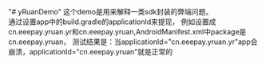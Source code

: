 "# yRuanDemo" 
这个demo是用来解释一类sdk封装的弊端问题。<br>
通过设置app中的build.gradle的applicationId来提现，
例如设置成cn.eeepay.yruan.yr和cn.eeepay.yruan,AndroidManifest.xml中package是cn.eeepay.yruan，
测试结果是：当applicationId="cn.eeepay.yruan.yr"app会崩溃，applicationId="cn.eeepay.yruan"就是正常的